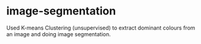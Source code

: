 # image-segmentation
Used K-means Clustering (unsupervised) to extract dominant colours from an image and doing image segmentation.
